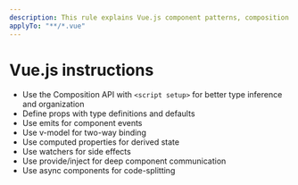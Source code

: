 ```yaml
---
description: This rule explains Vue.js component patterns, composition API usage, and best practices.
applyTo: "**/*.vue"
---
```


# Vue.js instructions

- Use the Composition API with `<script setup>` for better type inference and organization
- Define props with type definitions and defaults
- Use emits for component events
- Use v-model for two-way binding
- Use computed properties for derived state
- Use watchers for side effects
- Use provide/inject for deep component communication
- Use async components for code-splitting
